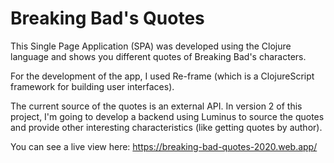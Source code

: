 # Breaking Bad's Quotes

This Single Page Application (SPA) was developed using the Clojure language and shows you different quotes of Breaking Bad's characters. 

For the development of the app, I used Re-frame (which is a ClojureScript framework for building user interfaces). 

The current source of the quotes is an external API. In version 2 of this project, I'm going to develop a backend using Luminus to source the quotes and provide other interesting characteristics (like getting quotes by author).

You can see a live view here: 
https://breaking-bad-quotes-2020.web.app/